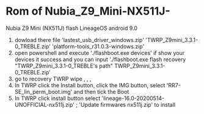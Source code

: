# Rom of Nubia_Z9_Mini-NX511J-
Nubia Z9 Mini (NX511J) flash LineageOS android 9.0
1. dowload there file 'lastest_usb_driver_windows.zip' 'TWRP_Z9mini_3.3.1-0_TREBLE.zip' 'platform-tools_r31.0.3-windows.zip' 
2. open powershell and execute './flashboot.exe devices' if show your devices it success and you can input './flashboot.exe flash recovery "TWRP_Z9mini_3.3.1-0_TREBLE's path" TWRP_Z9mini_3.3.1-0_TREBLE.zip'
3. go to recovery TWRP wipe <Dalvik-Art cache> , <Data> , <System> , <Vendor>
4. In TWRP click the Install button, click the IMG button, select 'RR7-SE_lin_perm_boot.img' and then tick the Boot 
5. In TWRP click install button select 'lineage-16.0-20200514-UNOFFICIAL-nx511j.zip' ; 'Update firmwares nx511j.zip' to install 
